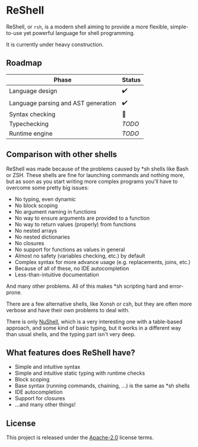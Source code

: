 # ReShell

ReShell, or `rsh`, is a modern shell aiming to provide a more flexible, simple-to-use yet powerful language for shell programming.

It is currently under heavy construction.

## Roadmap

| Phase                               | Status             |
| ----------------------------------- | ------------------ |
| Language design                     | :heavy_check_mark: |
| Language parsing and AST generation | :heavy_check_mark: |
| Syntax checking                     | :construction:     |
| Typechecking                        | _TODO_             |
| Runtime engine                      | _TODO_             |

## Comparison with other shells

ReShell was made because of the problems caused by *sh shells like Bash or ZSH. These shells are fine for launching commands and nothing more, but as soon as you start writing more complex programs you'll have to overcome some pretty big issues:

* No typing, even dynamic
* No block scoping
* No argument naming in functions
* No way to ensure arguments are provided to a function
* No way to return values (properly) from functions
* No nested arrays
* No nested dictionaries
* No closures
* No support for functions as values in general
* Almost no safety (variables checking, etc.) by default
* Complex syntax for more advance usage (e.g. replacements, joins, etc.)
* Because of all of these, no IDE autocompletion
* Less-than-intuitive documentation

And many other problems. All of this makes *sh scripting hard and error-prone.

There are a few alternative shells, like Xonsh or csh, but they are often more verbose and have their own problems to deal with.

There is only [NuShell](https://github.com/nushell/nushell), which is a very interesting one with a table-based approach, and some kind of basic typing, but it works in a different way than usual shells, and the typing part isn't very deep.

## What features does ReShell have?

* Simple and intuitive syntax
* Simple and intuitive static typing with runtime checks
* Block scoping
* Base syntax (running commands, chaining, ...) is the same as *sh shells
* IDE autocompletion
* Support for closures
* ...and many other things!

## License

This project is released under the [Apache-2.0](LICENSE.md) license terms.
